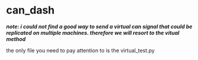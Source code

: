 # can_dash

***note: i could not find a good way to send a virtual can signal that could be replicated on multiple machines. therefore we will resort to the vitual method***

the only file you need to pay attention to is the virtual_test.py
